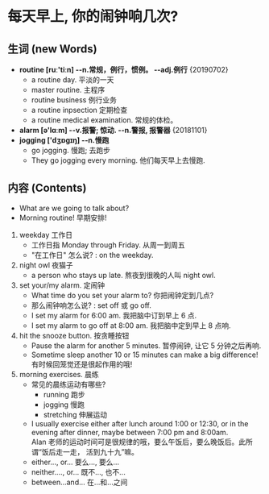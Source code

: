 # 每天早上, 你的闹钟响几次?

## 生词 (new Words)
- **routine [ruː'tiːn] --n.常规，例行，惯例。 --adj.例行** {20190702}
    + a routine day. 平淡的一天
    + master routine. 主程序
    + routine business 例行业务
    + a routine inpsection 定期检查
    + a routine medical examination. 常规的体检。
- **alarm [ə'lɑːm] --v.报警; 惊动. --n.警报, 报警器** {20181101}    
- **jogging ['dʒɒgɪŋ] --n.慢跑**
    + go jogging. 慢跑; 去跑步
    + They go jogging every morning. 他们每天早上去慢跑.


## 内容 (Contents)
- What are we going to talk about?
- Morning routine! 早期安排!

1. weekday 工作日
    + 工作日指 Monday through Friday. 从周一到周五
    + "在工作日" 怎么说? : on the weekday.
1. night owl 夜猫子
    + a person who stays up late. 熬夜到很晚的人叫 night owl.
1. set your/my alarm. 定闹钟
    + What time do you set your alarm to? 你把闹钟定到几点?
    + 那么闹钟响怎么说? : set off 或 go off.
    + I set my alarm for 6:00 am. 我把脑中订到早上 6 点.
    + I set my alarm to go off at 8:00 am. 我把脑中定到早上 8 点响. 
1. hit the snooze button. 按贪睡按钮
    + Pause the alarm for another 5 minutes. 暂停闹钟, 让它 5 分钟之后再响.
    + Sometime sleep another 10 or 15 minutes can make a big difference!
      有时候回笼觉还是很起作用的哦!
1. morning exercises. 晨练
    + 常见的晨练运动有哪些?
        - running 跑步
        - jogging 慢跑
        - stretching 伸展运动
    + I usually exercise either after lunch around 1:00 or 12:30, or in the 
      evening after dinner, maybe between 7:00 pm and 8:00am.  
      Alan 老师的运动时间可是很规律的哦，要么午饭后，要么晚饭后。此所谓“饭后走一走，
      活到九十九”嘛。
    + either..., or... 要么..., 要么...
    + neither...., or... 既不..., 也不...
    + between...and...  在...和...之间